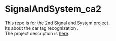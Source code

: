 # SignalAndSystem_ca2
This repo is for the 2nd Signal and System project .<br>
Its about the car tag recognization .<br>
The project description is <a href="https://github.com/matahho/SignalAndSystem_ca2/edit/main/description.pdf">here</a>.

